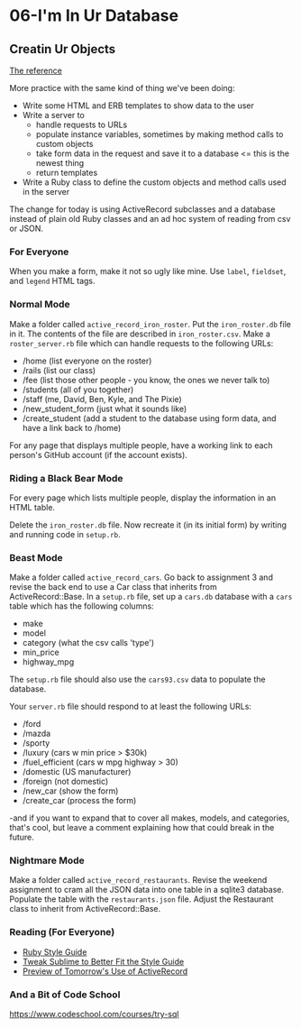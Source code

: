 # 06-I'm In Ur Database
## Creatin Ur Objects

[The reference](http://knowyourmeme.com/memes/in-ur-base)

More practice with the same kind of thing we've been doing: 
* Write some HTML and ERB templates to show data to the user
* Write a server to 
  * handle requests to URLs 
  * populate instance variables, sometimes by making method calls to custom objects
  * take form data in the request and save it to a database <= this is the newest thing
  * return templates
* Write a Ruby class to define the custom objects and method calls used in the server

The change for today is using ActiveRecord subclasses and a database instead of plain old Ruby classes and
an ad hoc system of reading from csv or JSON. 

### For Everyone

When you make a form, make it not so ugly like mine. Use `label`, `fieldset`, and `legend` HTML tags. 

### Normal Mode

Make a folder called `active_record_iron_roster`. Put the `iron_roster.db` file in it. The contents of the file are described in
`iron_roster.csv`. Make a `roster_server.rb` file which can handle requests to the following URLs:
* /home (list everyone on the roster)
* /rails (list our class)
* /fee  (list those other people - you know, the ones we never talk to)
* /students (all of you together)
* /staff (me, David, Ben, Kyle, and The Pixie)
* /new_student_form (just what it sounds like)
* /create_student (add a student to the database using form data, and have a link back to /home)

For any page that displays multiple people, have a working link to each person's GitHub account (if the account exists).

### Riding a Black Bear Mode

For every page which lists multiple people, display the information in an HTML table.

Delete the `iron_roster.db` file. Now recreate it (in its initial form) by writing and running code in `setup.rb`.

### Beast Mode

Make a folder called `active_record_cars`. Go back to assignment 3 and revise the back end to use a Car class that inherits from ActiveRecord::Base. 
In a `setup.rb` file, set up a `cars.db` database with a `cars` table which has the following columns:
* make
* model
* category (what the csv calls 'type')
* min_price
* highway_mpg

The `setup.rb` file should also use the `cars93.csv` data to populate the database. 

Your `server.rb` file should respond to at least the following URLs:
* /ford
* /mazda
* /sporty
* /luxury (cars w min price > $30k)
* /fuel_efficient (cars w mpg highway > 30)
* /domestic (US manufacturer)
* /foreign (not domestic)
* /new_car (show the form)
* /create_car (process the form)

-and if you want to expand that to cover all makes, models, and categories, that's cool, but leave a comment
explaining how that could break in the future.

### Nightmare Mode

Make a folder called `active_record_restaurants`. Revise the weekend assignment to cram all the JSON data into one table in a sqlite3 database. Populate the table
with the `restaurants.json` file. Adjust the Restaurant class to inherit from ActiveRecord::Base.

### Reading (For Everyone)

* [Ruby Style Guide](https://github.com/styleguide/ruby)
* [Tweak Sublime to Better Fit the Style Guide](https://www.sublimetext.com/docs/2/settings.html)
* [Preview of Tomorrow's Use of ActiveRecord](http://guides.rubyonrails.org/active_record_basics.html#crud-reading-and-writing-data)

### And a Bit of Code School

https://www.codeschool.com/courses/try-sql

